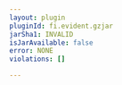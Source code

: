 ```yaml
---
layout: plugin
pluginId: fi.evident.gzjar
jarSha1: INVALID
isJarAvailable: false
error: NONE
violations: []

---
```

